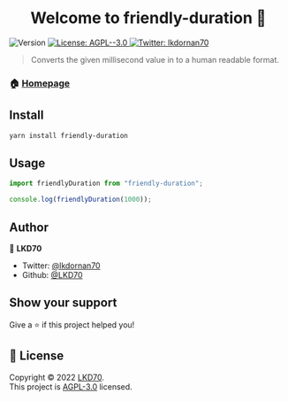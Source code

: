 <h1 align="center">Welcome to friendly-duration 👋</h1>
<p>
  <img alt="Version" src="https://img.shields.io/badge/version-1.0.0-blue.svg?cacheSeconds=2592000" />
  <a href="https://www.gnu.org/licenses/agpl-3.0.en.html" target="_blank">
    <img alt="License: AGPL--3.0" src="https://img.shields.io/badge/License-AGPL--3.0-yellow.svg" />
  </a>
  <a href="https://twitter.com/lkdornan70" target="_blank">
    <img alt="Twitter: lkdornan70" src="https://img.shields.io/twitter/follow/lkdornan70.svg?style=social" />
  </a>
</p>

> Converts the given millisecond value in to a human readable format.

### 🏠 [Homepage](https://github.com/lkd70/friendly-duration)

## Install

```sh
yarn install friendly-duration
```

## Usage

```javascript
import friendlyDuration from "friendly-duration";

console.log(friendlyDuration(1000));
```

## Author

👤 **LKD70**

* Twitter: [@lkdornan70](https://twitter.com/lkdornan70)
* Github: [@LKD70](https://github.com/LKD70)

## Show your support

Give a ⭐️ if this project helped you!

## 📝 License

Copyright © 2022 [LKD70](https://github.com/LKD70).<br />
This project is [AGPL-3.0](https://www.gnu.org/licenses/agpl-3.0.en.html) licensed.
